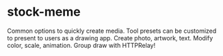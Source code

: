 # stock-meme

Common options to quickly create media. Tool presets can be customized to present to users as a drawing app. Create photo, artwork, text. Modify color, scale, animation. Group draw with HTTPRelay!
